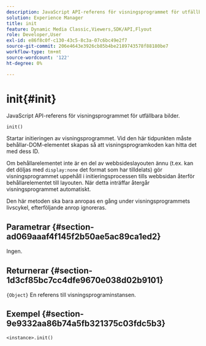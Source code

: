 ```yaml
---
description: JavaScript API-referens för visningsprogrammet för utfällbara bilder.
solution: Experience Manager
title: init
feature: Dynamic Media Classic,Viewers,SDK/API,Flyout
role: Developer,User
exl-id: e86f8c0f-c130-43c5-8c3a-07c6bc49e2f7
source-git-commit: 206e4643e3926cb85b4be2189743578f88180be7
workflow-type: tm+mt
source-wordcount: '122'
ht-degree: 0%

---
```


# init{#init}

JavaScript API-referens för visningsprogrammet för utfällbara bilder.

`init()`

Startar initieringen av visningsprogrammet. Vid den här tidpunkten måste behållar-DOM-elementet skapas så att visningsprogramkoden kan hitta det med dess ID.

Om behållarelementet inte är en del av webbsideslayouten ännu (t.ex. kan det döljas med `display:none` det format som har tilldelats) gör visningsprogrammet uppehåll i initieringsprocessen tills webbsidan återför behållarelementet till layouten. När detta inträffar återgår visningsprogrammet automatiskt.

Den här metoden ska bara anropas en gång under visningsprogrammets livscykel, efterföljande anrop ignoreras.

## Parametrar {#section-ad069aaaf4f145f2b50ae5ac89ca1ed2}

Ingen.

## Returnerar {#section-1d3cf85bc7cc4dfe9670e038d02b9101}

`{Object}` En referens till visningsprograminstansen.

## Exempel {#section-9e9332aa86b74a5fb321375c03fdc5b3}

```
<instance>.init()
```
